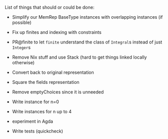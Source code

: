 List of things that should or could be done:

- Simplify our MemRep BaseType instances with overlapping instances (if possible)
- Fix up finites and indexing with constraints
- PR@finite to let `finite` understand the class of `Integral`s instead of just `Integer`s
- Remove Nix stuff and use Stack (hard to get things linked locally otherwise)
- Convert back to original representation
- Square the fields representation
- Remove emptyChoices since it is unneeded

- Write instance for n=0
- Write instances for n up to 4
- experiment in Agda
- Write tests (quickcheck)
